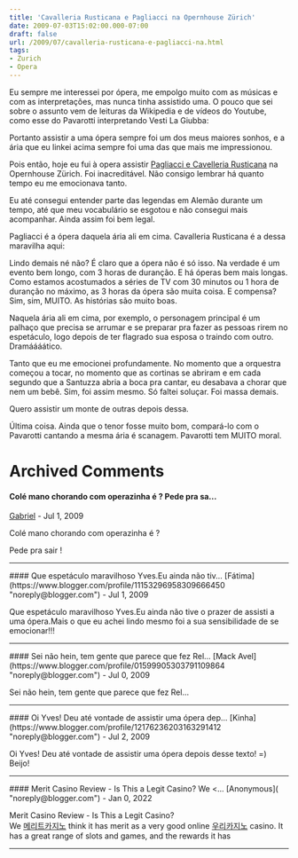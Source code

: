 ```yaml
---
title: 'Cavalleria Rusticana e Pagliacci na Opernhouse Zürich'
date: 2009-07-03T15:02:00.000-07:00
draft: false
url: /2009/07/cavalleria-rusticana-e-pagliacci-na.html
tags: 
- Zurich
- Opera
---
```


Eu sempre me interessei por ópera, me empolgo muito com as músicas e com as interpretações, mas nunca tinha assistido uma. O pouco que sei sobre o assunto vem de leituras da Wikipedia e de vídeos do Youtube, como esse do Pavarotti interpretando Vesti La Giubba:  
  
  
  
Portanto assistir a uma ópera sempre foi um dos meus maiores sonhos, e a ária que eu linkei acima sempre foi uma das que mais me impressionou.  
  
Pois então, hoje eu fui à opera assistir [Pagliacci e Cavelleria Rusticana](http://www.opernhaus.ch/e/spielplan/spielplan_detail.php?vorstellID=10326158) na Opernhouse Zürich. Foi inacreditável. Não consigo lembrar há quanto tempo eu me emocionava tanto.  
  
Eu até consegui entender parte das legendas em Alemão durante um tempo, até que meu vocabulário se esgotou e não consegui mais acompanhar. Ainda assim foi bem legal.  
  
Pagliacci é a ópera daquela ária ali em cima. Cavalleria Rusticana é a dessa maravilha aqui:  
  
  
  
Lindo demais né não? É claro que a ópera não é só isso. Na verdade é um evento bem longo, com 3 horas de duranção. E há óperas bem mais longas. Como estamos acostumados a séries de TV com 30 minutos ou 1 hora de duranção no máximo, as 3 horas da ópera são muita coisa. E compensa? Sim, sim, MUITO. As histórias são muito boas.  
  
Naquela ária ali em cima, por exemplo, o personagem principal é um palhaço que precisa se arrumar e se preparar pra fazer as pessoas rirem no espetáculo, logo depois de ter flagrado sua esposa o traindo com outro. Dramáááático.  
  
Tanto que eu me emocionei profundamente. No momento que a orquestra começou a tocar, no momento que as cortinas se abriram e em cada segundo que a Santuzza abria a boca pra cantar, eu desabava a chorar que nem um bebê. Sim, foi assim mesmo. Só faltei soluçar. Foi massa demais.  
  
Quero assistir um monte de outras depois dessa.  
  
Última coisa. Ainda que o tenor fosse muito bom, compará-lo com o Pavarotti cantando a mesma ária é scanagem. Pavarotti tem MUITO moral.
# Archived Comments

#### Colé mano chorando com operazinha é ? Pede pra sa...
[Gabriel](https://www.blogger.com/profile/11015933148467263936 "noreply@blogger.com") - <time datetime="2009-07-05T20:55:11.979-07:00">Jul 1, 2009</time>

Colé mano chorando com operazinha é ?  
  
Pede pra sair !
<hr />
#### Que espetáculo maravilhoso Yves.Eu ainda não tiv...
[Fátima](https://www.blogger.com/profile/11153296958309666450 "noreply@blogger.com") - <time datetime="2009-07-06T07:05:35.717-07:00">Jul 1, 2009</time>

Que espetáculo maravilhoso Yves.Eu ainda não tive o prazer de assisti a uma ópera.Mais o que eu achei lindo mesmo foi a sua sensibilidade de se emocionar!!!
<hr />
#### Sei não hein, tem gente que parece que fez Rel...
[Mack Avel](https://www.blogger.com/profile/01599905303791109864 "noreply@blogger.com") - <time datetime="2009-07-12T14:48:57.859-07:00">Jul 0, 2009</time>

Sei não hein, tem gente que parece que fez Rel...
<hr />
#### Oi Yves! Deu até vontade de assistir uma ópera dep...
[Kinha](https://www.blogger.com/profile/12176236203163291412 "noreply@blogger.com") - <time datetime="2009-07-14T04:57:29.587-07:00">Jul 2, 2009</time>

Oi Yves! Deu até vontade de assistir uma ópera depois desse texto! =)  
Beijo!
<hr />
#### Merit Casino Review - Is This a Legit Casino? We <...
[Anonymous]( "noreply@blogger.com") - <time datetime="2022-01-22T21:11:04.225-08:00">Jan 0, 2022</time>

Merit Casino Review - Is This a Legit Casino?  
We [메리트카지노](https://shootercasino.com/merit-casino/) think it has merit as a very good online [우리카지노](https://xn--o80b910a26eepc81il5g.online/woori-casino/) casino. It has a great range of slots and games, and the rewards it has
<hr />
